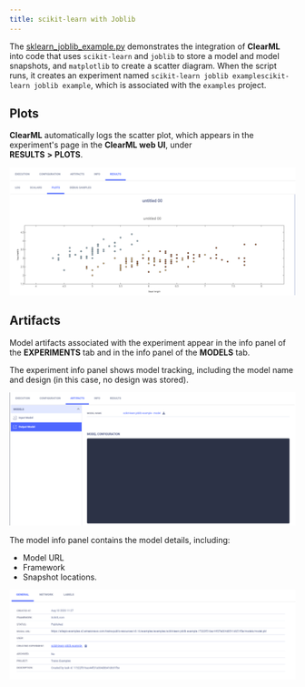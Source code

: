 ```yaml
---
title: scikit-learn with Joblib
---
```


The [sklearn_joblib_example.py](https://github.com/allegroai/clearml/blob/master/examples/frameworks/scikit-learn/sklearn_joblib_example.py) 
demonstrates the integration of **ClearML** into code that uses `scikit-learn` and `joblib` to store a model and model snapshots, 
and `matplotlib` to create a scatter diagram. When the script runs, it creates an experiment named `scikit-learn joblib examplescikit-learn joblib example`, which is associated with the `examples` project.

## Plots

**ClearML** automatically logs the scatter plot, which appears in the experiment's page in the **ClearML web UI**, under  
**RESULTS** **>** **PLOTS**.

![image](../../../img/examples_sklearn_joblib_example_06.png)

## Artifacts

Model artifacts associated with the experiment appear in the info panel of the **EXPERIMENTS** tab and in the info panel 
of the **MODELS** tab.  

The experiment info panel shows model tracking, including the model name and design (in this case, no design was stored).

![image](../../../img/examples_sklearn_joblib_example_01.png)

The model info panel contains the model details, including: 
* Model URL 
* Framework 
* Snapshot locations.

![image](../../../img/examples_sklearn_joblib_example_02.png)